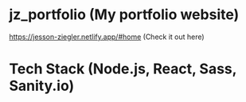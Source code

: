 # jz_portfolio (My portfolio website)
 https://jesson-ziegler.netlify.app/#home (Check it out here)
# Tech Stack (Node.js, React, Sass, Sanity.io)
